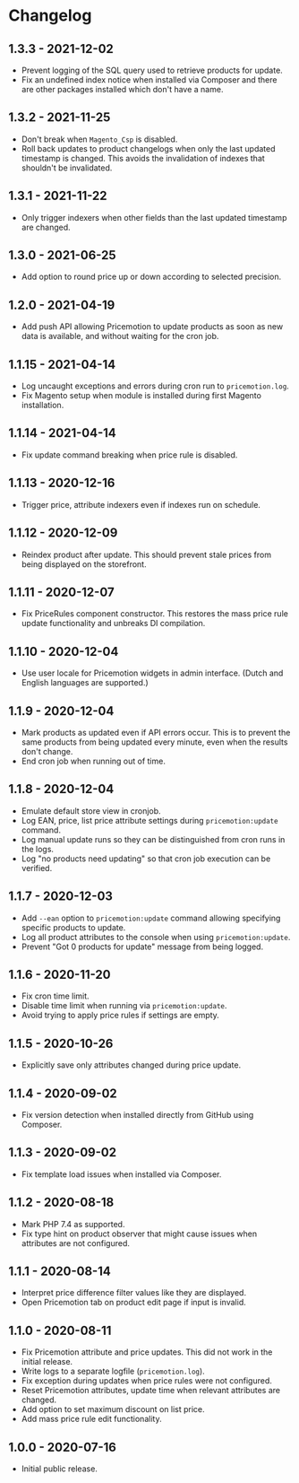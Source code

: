 # Changelog

## 1.3.3 - 2021-12-02

- Prevent logging of the SQL query used to retrieve products for update.
- Fix an undefined index notice when installed via Composer and there are other
  packages installed which don't have a name.

## 1.3.2 - 2021-11-25

- Don't break when `Magento_Csp` is disabled.
- Roll back updates to product changelogs when only the last updated timestamp
  is changed. This avoids the invalidation of indexes that shouldn't be
  invalidated.

## 1.3.1 - 2021-11-22

- Only trigger indexers when other fields than the last updated timestamp are
  changed.

## 1.3.0 - 2021-06-25

- Add option to round price up or down according to selected precision.

## 1.2.0 - 2021-04-19

- Add push API allowing Pricemotion to update products as soon as new data is
  available, and without waiting for the cron job.

## 1.1.15 - 2021-04-14

- Log uncaught exceptions and errors during cron run to `pricemotion.log`.
- Fix Magento setup when module is installed during first Magento installation.

## 1.1.14 - 2021-04-14

- Fix update command breaking when price rule is disabled.

## 1.1.13 - 2020-12-16

- Trigger price, attribute indexers even if indexes run on schedule.

## 1.1.12 - 2020-12-09

- Reindex product after update. This should prevent stale prices from being
  displayed on the storefront.

## 1.1.11 - 2020-12-07

- Fix PriceRules component constructor. This restores the mass price rule update
  functionality and unbreaks DI compilation.

## 1.1.10 - 2020-12-04

- Use user locale for Pricemotion widgets in admin interface. (Dutch and English
  languages are supported.)

## 1.1.9 - 2020-12-04

- Mark products as updated even if API errors occur. This is to prevent the
  same products from being updated every minute, even when the results don't
  change.
- End cron job when running out of time.

## 1.1.8 - 2020-12-04

- Emulate default store view in cronjob.
- Log EAN, price, list price attribute settings during `pricemotion:update`
  command.
- Log manual update runs so they can be distinguished from cron runs in the
  logs.
- Log "no products need updating" so that cron job execution can be verified.

## 1.1.7 - 2020-12-03

- Add `--ean` option to `pricemotion:update` command allowing specifying
  specific products to update.
- Log all product attributes to the console when using `pricemotion:update`.
- Prevent "Got 0 products for update" message from being logged.

## 1.1.6 - 2020-11-20

- Fix cron time limit.
- Disable time limit when running via `pricemotion:update`.
- Avoid trying to apply price rules if settings are empty.

## 1.1.5 - 2020-10-26

- Explicitly save only attributes changed during price update.

## 1.1.4 - 2020-09-02

- Fix version detection when installed directly from GitHub using Composer.

## 1.1.3 - 2020-09-02

- Fix template load issues when installed via Composer.

## 1.1.2 - 2020-08-18

- Mark PHP 7.4 as supported.
- Fix type hint on product observer that might cause issues when attributes are
  not configured.

## 1.1.1 - 2020-08-14

- Interpret price difference filter values like they are displayed.
- Open Pricemotion tab on product edit page if input is invalid.

## 1.1.0 - 2020-08-11

- Fix Pricemotion attribute and price updates. This did not work in the initial release.
- Write logs to a separate logfile (`pricemotion.log`).
- Fix exception during updates when price rules were not configured.
- Reset Pricemotion attributes, update time when relevant attributes are
  changed.
- Add option to set maximum discount on list price.
- Add mass price rule edit functionality.

## 1.0.0 - 2020-07-16

- Initial public release.
